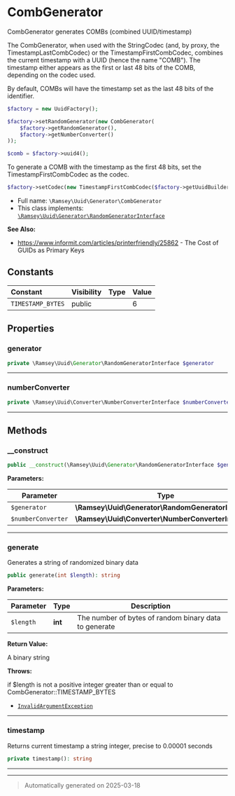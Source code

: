 
# CombGenerator

CombGenerator generates COMBs (combined UUID/timestamp)

The CombGenerator, when used with the StringCodec (and, by proxy, the
TimestampLastCombCodec) or the TimestampFirstCombCodec, combines the current
timestamp with a UUID (hence the name "COMB"). The timestamp either appears
as the first or last 48 bits of the COMB, depending on the codec used.

By default, COMBs will have the timestamp set as the last 48 bits of the
identifier.

``` php
$factory = new UuidFactory();

$factory->setRandomGenerator(new CombGenerator(
    $factory->getRandomGenerator(),
    $factory->getNumberConverter()
));

$comb = $factory->uuid4();
```

To generate a COMB with the timestamp as the first 48 bits, set the
TimestampFirstCombCodec as the codec.

``` php
$factory->setCodec(new TimestampFirstCombCodec($factory->getUuidBuilder()));
```

* Full name: `\Ramsey\Uuid\Generator\CombGenerator`
* This class implements:
[`\Ramsey\Uuid\Generator\RandomGeneratorInterface`](./RandomGeneratorInterface.md)

**See Also:**

* https://www.informit.com/articles/printerfriendly/25862 - The Cost of GUIDs as Primary Keys


## Constants

| Constant | Visibility | Type | Value |
|:---------|:-----------|:-----|:------|
|`TIMESTAMP_BYTES`|public| |6|

## Properties


### generator



```php
private \Ramsey\Uuid\Generator\RandomGeneratorInterface $generator
```






***

### numberConverter



```php
private \Ramsey\Uuid\Converter\NumberConverterInterface $numberConverter
```






***

## Methods


### __construct



```php
public __construct(\Ramsey\Uuid\Generator\RandomGeneratorInterface $generator, \Ramsey\Uuid\Converter\NumberConverterInterface $numberConverter): mixed
```








**Parameters:**

| Parameter | Type | Description |
|-----------|------|-------------|
| `$generator` | **\Ramsey\Uuid\Generator\RandomGeneratorInterface** |  |
| `$numberConverter` | **\Ramsey\Uuid\Converter\NumberConverterInterface** |  |





***

### generate

Generates a string of randomized binary data

```php
public generate(int $length): string
```








**Parameters:**

| Parameter | Type | Description |
|-----------|------|-------------|
| `$length` | **int** | The number of bytes of random binary data to generate |


**Return Value:**

A binary string



**Throws:**
<p>if $length is not a positive integer
greater than or equal to CombGenerator::TIMESTAMP_BYTES</p>

- [`InvalidArgumentException`](../Exception/InvalidArgumentException.md)



***

### timestamp

Returns current timestamp a string integer, precise to 0.00001 seconds

```php
private timestamp(): string
```












***


***
> Automatically generated on 2025-03-18
